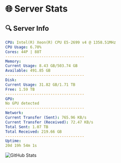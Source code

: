 # 🌐 Server Stats
## 🔍 Server Info
```yaml
CPU: Intel(R) Xeon(R) CPU E5-2699 v4 @ 1358.51MHz
CPU Usage: 6.70%
Cores: 44P | 88T
-----------------------------------
Memory:
Current Usage: 8.43 GB/503.74 GB
Available: 491.85 GB
-----------------------------------
Disk:
Current Usage: 31.82 GB/1.71 TB
Free: 1.59 TB
-----------------------------------
GPU:
No GPU detected
-----------------------------------
Network:
Current Transfer (Sent): 765.96 KB/s
Current Transfer (Received): 72.47 KB/s
Total Sent: 1.07 TB
Total Received: 219.66 GB
-----------------------------------
Uptime:
20d 19h 54m 1s
```
![GitHub Stats](https://img.shields.io/badge/Updated-2025-05-10_13:02:49-blue)